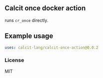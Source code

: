 Calcit once docker action
----

runs `cr_once` directly.

## Example usage

```yaml
uses: calcit-lang/calcit-once-action@0.0.2
```

### License

MIT
